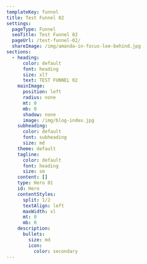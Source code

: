 ```yaml
---
templateKey: funnel
title: Test Funnel 02
settings:
  pageType: Funnel
  seoTitle: Test Funnel 02
  pageUrl: /test-funnel-02/
  shareImage: /img/amanda-in-focus-lee-behind.jpg
sections:
  - heading:
      color: default
      font: heading
      size: xl7
      text: TEST FUNNEL 02
    mainImage:
      position: left
      radius: none
      mt: 0
      mb: 0
      shadow: none
      image: /img/blog-index.jpg
    subheading:
      color: default
      font: subheading
      size: md
    theme: default
    tagline:
      color: default
      font: heading
      size: sm
    content: []
    type: Hero 01
    id: Hero
    contentStyles:
      split: 1/2
      textAlign: left
      maxWidth: xl
      mt: 0
      mb: 0
    description:
      bullets:
        size: md
        icon:
          color: secondary
---
```

